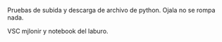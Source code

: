 Pruebas de subida y descarga de archivo de python. 
Ojala no se rompa nada.

VSC mjlonir y notebook del laburo.

